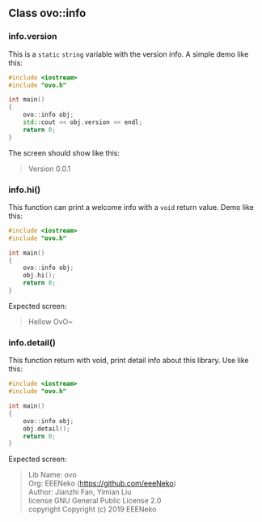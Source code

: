 ## Class ovo::info
### info.version
This is a `static` `string` variable with the version info. A simple demo like this:
````C++
#include <iostream>
#include "ovo.h"

int main()
{
    ovo::info obj;
    std::cout << obj.version << endl;
    return 0;
}
````
The screen should show like this: 
>Version 0.0.1

### info.hi()
This function can print a welcome info with a `void` return value. Demo like this:
````C++
#include <iostream>
#include "ovo.h"

int main()
{
    ovo::info obj;
    obj.hi();
    return 0;
}
````
Expected screen: 
>Hellow OvO~

### info.detail()
This function return with void, print detail info about this library. Use like this:
````C++
#include <iostream>
#include "ovo.h"

int main()
{
    ovo::info obj;
    obj.detail();
    return 0;
}
````
Expected screen: 
>Lib Name: ovo<br/>
>Org: EEENeko (https://github.com/eeeNeko)<br/>
>Author: Jianzhi Fan, Yimian Liu<br/>
>license GNU General Public License 2.0<br/>
>copyright Copyright (c) 2019 EEENeko<br/>


